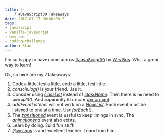 ```yaml
---
title: |-
    7 #JavaScript30 Takeaways
date: 2017-01-17 00:00:00 Z
tags:
- javascript
- vanilla-javascript
- wes-bos
- coding-challenge
author: Stan
---
```


I'm so happy to have come across <a href="https://javascript30.com/">#JavaScript30</a> by <a href="http://wesbos.com/">Wes Bos</a>. What a great way to learn!

Ok, so here are my 7 takeaways.

1. Code a little, test a little, code a little, test little.
2. *console.log()* is your friend. Use it.
3. Consider using <a href="https://developer.mozilla.org/en-US/docs/Web/API/Element/classList" target="_blank">*classList*</a> instead of <a href="https://developer.mozilla.org/en-US/docs/Web/API/Element/className" target="_blank">*className*</a>. Then there is no need to use *split()*. And apparently it is more <a href="https://jsperf.com/classlist-firstclass-vs-classname-firstclass">performant</a>.
4. *addEventListener* will not work on a <a href="(https://developer.mozilla.org/en-US/docs/Web/API/NodeList">*NodeList*</a>. Each event must be listened to one at a time. Use <a href="https://developer.mozilla.org/en-US/docs/Web/JavaScript/Reference/Global_Objects/Array/forEach">*forEach()*</a>.
5. The <a href="https://developer.mozilla.org/en-US/docs/Web/Events/transitionend">*transitioned*</a> event is useful to keep timings in sync. The <a href="https://developer.mozilla.org/en-US/docs/Web/Events/animationend">*animationend*</a> event also exists.
6. Learn by doing. Build fun stuff!
7. <a href="https://twitter.com/wesbos">@wesbos</a> is and excellent teacher. Learn from him.
